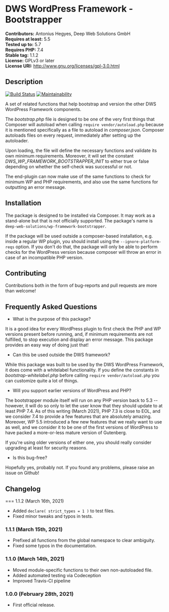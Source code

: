 # DWS WordPress Framework - Bootstrapper

**Contributors:** Antonius Hegyes, Deep Web Solutions GmbH  
**Requires at least:** 5.5  
**Tested up to:** 5.7  
**Requires PHP:** 7.4  
**Stable tag:** 1.1.2  
**License:** GPLv3 or later  
**License URI:** http://www.gnu.org/licenses/gpl-3.0.html  


## Description

[![Build Status](https://travis-ci.com/deep-web-solutions/wordpress-framework-bootstrapper.svg?branch=master)](https://travis-ci.com/deep-web-solutions/wordpress-framework-bootstrapper)
[![Maintainability](https://api.codeclimate.com/v1/badges/b9f94cc3e336c49975b2/maintainability)](https://codeclimate.com/github/deep-web-solutions/wordpress-framework-bootstrapper/maintainability)

A set of related functions that help bootstrap and version the other DWS WordPress Framework components.

The *bootstrap.php* file is designed to be one of the very first things that Composer will autoload when calling `require vendor/autoload.php`
because it is mentioned specifically as a file to autoload in *composer.json*. Composer autoloads files on every request, immediately after setting up
the autoloader.

Upon loading, the file will define the necessary functions and validate its own minimum requirements. Moreover, it will set
the constant *DWS_WP_FRAMEWORK_BOOTSTRAPPER_INIT* to either true or false depending on whether the self-check was successful or not.

The end-plugin can now make use of the same functions to check for minimum WP and PHP requirements, and also use the same functions
for outputting an error message.

## Installation

The package is designed to be installed via Composer. It may work as a stand-alone but that is not officially supported.
The package's name is `deep-web-solutions/wp-framework-bootstrapper`.

If the package will be used outside a composer-based installation, e.g. inside a regular WP plugin, you should install 
using the `--ignore-platform-reqs` option. If you don't do that, the package will only be able to perform checks for the
WordPress version because composer will throw an error in case of an incompatible PHP version.


## Contributing

Contributions both in the form of bug-reports and pull requests are more than welcome!


## Frequently Asked Questions

- What is the purpose of this package?

It is a good idea for every WordPress plugin to first check the PHP and WP versions present before running, and,
if minimum requirements are not fulfilled, to stop execution and display an error message. This package provides an
easy way of doing just that!

- Can this be used outside the DWS framework?

While this package was built to be used by the DWS WordPress Framework, it does come with a whitelabel functionality.
If you define the constants in *bootstrap-whitelabel.php* before calling `require vendor/autoload.php` you can customize
quite a lot of things.

- Will you support earlier versions of WordPress and PHP?

The bootstrapper module itself will run on any PHP version back to 5.3 -- however, it will do so only to let the user know
that they should update to at least PHP 7.4. As of this writing (March 2021), PHP 7.3 is close to EOL, and we consider 7.4 
to provide a few features that are absolutely amazing. Moreover, WP 5.5 introduced a few new features that we really want 
to use as well, and we consider it to be one of the first versions of WordPress to have packed a more-or-less mature version of Gutenberg.

If you're using older versions of either one, you should really consider upgrading at least for security reasons.

- Is this bug-free?

Hopefully yes, probably not. If you found any problems, please raise an issue on Github!


## Changelog

=== 1.1.2 (March 16th, 2021)
* Added `declare( strict_types = 1 )` to test files.
* Fixed minor tweaks and typos in tests.

### 1.1.1 (March 15th, 2021)
* Prefixed all functions from the global namespace to clear ambiguity.
* Fixed some typos in the documentation.

### 1.1.0 (March 14th, 2021)
* Moved module-specific functions to their own non-autoloaded file.
* Added automated testing via Codeception
* Improved Travis-CI pipeline

### 1.0.0 (February 28th, 2021)
* First official release.
